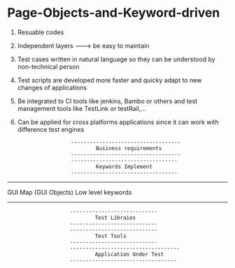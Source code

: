 # Page-Objects-and-Keyword-driven
1. Resuable codes
2. Independent layers ---> be easy to maintain
3. Test cases written in natural language so they can be understood by non-technical person
4. Test scripts are developed more faster and quicky adapt to new changes of applications
5. Be integrated to CI tools like jenkins, Bambo or others and test management tools like TestLink or testRail,...
6. Can be applied for cross platforms applications since it can work with difference test engines


                        -----------------------------------
                                Business requirements
                        -----------------------------------
                        ----------------------------------
                                Keywords Implement
                        ----------------------------------

     
--------------------                                            --------------------
GUI Map (GUI Objects)                                           Low level keywords      
--------------------                                            --------------------

                        ----------------------------
                                Test Libraies
                        ----------------------------
                        ----------------------------
                                Test Tools
                        ----------------------------
                        -----------------------------------
                                Application Under Test
                        ----------------------------------
